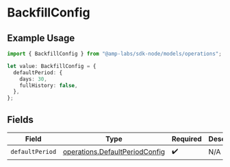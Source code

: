 # BackfillConfig

## Example Usage

```typescript
import { BackfillConfig } from "@amp-labs/sdk-node/models/operations";

let value: BackfillConfig = {
  defaultPeriod: {
    days: 30,
    fullHistory: false,
  },
};
```

## Fields

| Field                                                                            | Type                                                                             | Required                                                                         | Description                                                                      |
| -------------------------------------------------------------------------------- | -------------------------------------------------------------------------------- | -------------------------------------------------------------------------------- | -------------------------------------------------------------------------------- |
| `defaultPeriod`                                                                  | [operations.DefaultPeriodConfig](../../models/operations/defaultperiodconfig.md) | :heavy_check_mark:                                                               | N/A                                                                              |
